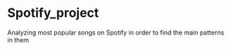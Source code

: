 # Spotify_project
Analyzing most popular songs on Spotify in order to find the main patterns in them
